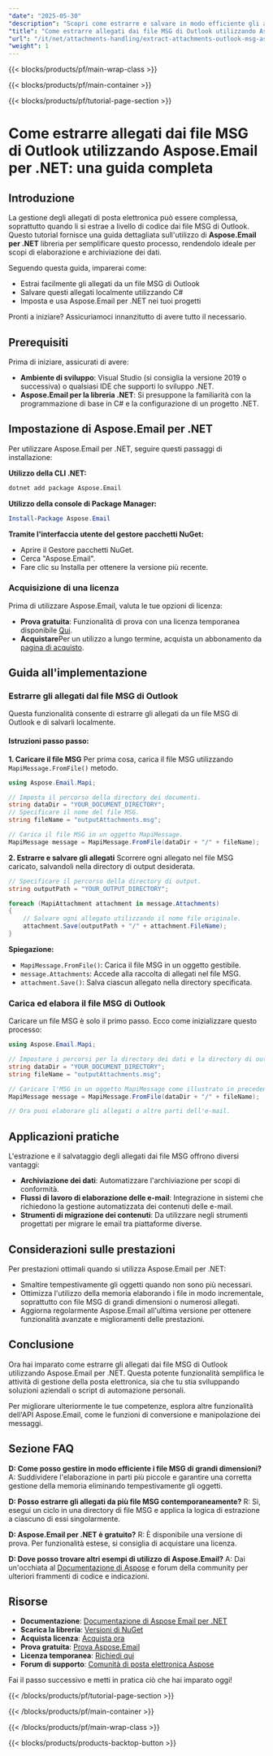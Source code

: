 ```yaml
---
"date": "2025-05-30"
"description": "Scopri come estrarre e salvare in modo efficiente gli allegati dai file MSG di Outlook utilizzando Aspose.Email per .NET in C#. Segui questa guida passo passo per un'integrazione perfetta."
"title": "Come estrarre allegati dai file MSG di Outlook utilizzando Aspose.Email per .NET&#58; una guida completa"
"url": "/it/net/attachments-handling/extract-attachments-outlook-msg-aspose-email-net/"
"weight": 1
---
```


{{< blocks/products/pf/main-wrap-class >}}

{{< blocks/products/pf/main-container >}}

{{< blocks/products/pf/tutorial-page-section >}}
# Come estrarre allegati dai file MSG di Outlook utilizzando Aspose.Email per .NET: una guida completa

## Introduzione
La gestione degli allegati di posta elettronica può essere complessa, soprattutto quando li si estrae a livello di codice dai file MSG di Outlook. Questo tutorial fornisce una guida dettagliata sull'utilizzo di **Aspose.Email per .NET** libreria per semplificare questo processo, rendendolo ideale per scopi di elaborazione e archiviazione dei dati.

Seguendo questa guida, imparerai come:
- Estrai facilmente gli allegati da un file MSG di Outlook
- Salvare questi allegati localmente utilizzando C#
- Imposta e usa Aspose.Email per .NET nei tuoi progetti

Pronti a iniziare? Assicuriamoci innanzitutto di avere tutto il necessario.

## Prerequisiti
Prima di iniziare, assicurati di avere:
- **Ambiente di sviluppo**: Visual Studio (si consiglia la versione 2019 o successiva) o qualsiasi IDE che supporti lo sviluppo .NET.
- **Aspose.Email per la libreria .NET**: Si presuppone la familiarità con la programmazione di base in C# e la configurazione di un progetto .NET.

## Impostazione di Aspose.Email per .NET
Per utilizzare Aspose.Email per .NET, seguire questi passaggi di installazione:

**Utilizzo della CLI .NET:**
```bash
dotnet add package Aspose.Email
```

**Utilizzo della console di Package Manager:**
```powershell
Install-Package Aspose.Email
```

**Tramite l'interfaccia utente del gestore pacchetti NuGet:**
- Aprire il Gestore pacchetti NuGet.
- Cerca "Aspose.Email".
- Fare clic su Installa per ottenere la versione più recente.

### Acquisizione di una licenza
Prima di utilizzare Aspose.Email, valuta le tue opzioni di licenza:
- **Prova gratuita**: Funzionalità di prova con una licenza temporanea disponibile [Qui](https://releases.aspose.com/email/net/).
- **Acquistare**Per un utilizzo a lungo termine, acquista un abbonamento da [pagina di acquisto](https://purchase.aspose.com/buy).

## Guida all'implementazione

### Estrarre gli allegati dal file MSG di Outlook
Questa funzionalità consente di estrarre gli allegati da un file MSG di Outlook e di salvarli localmente.

#### Istruzioni passo passo:
**1. Caricare il file MSG**
Per prima cosa, carica il file MSG utilizzando `MapiMessage.FromFile()` metodo.

```csharp
using Aspose.Email.Mapi;

// Imposta il percorso della directory dei documenti.
string dataDir = "YOUR_DOCUMENT_DIRECTORY";
// Specificare il nome del file MSG.
string fileName = "outputAttachments.msg";

// Carica il file MSG in un oggetto MapiMessage.
MapiMessage message = MapiMessage.FromFile(dataDir + "/" + fileName);
```

**2. Estrarre e salvare gli allegati**
Scorrere ogni allegato nel file MSG caricato, salvandoli nella directory di output desiderata.

```csharp
// Specificare il percorso della directory di output.
string outputPath = "YOUR_OUTPUT_DIRECTORY";

foreach (MapiAttachment attachment in message.Attachments)
{
    // Salvare ogni allegato utilizzando il nome file originale.
    attachment.Save(outputPath + "/" + attachment.FileName);
}
```

**Spiegazione:**
- `MapiMessage.FromFile()`: Carica il file MSG in un oggetto gestibile.
- `message.Attachments`: Accede alla raccolta di allegati nel file MSG.
- `attachment.Save()`: Salva ciascun allegato nella directory specificata.

### Carica ed elabora il file MSG di Outlook
Caricare un file MSG è solo il primo passo. Ecco come inizializzare questo processo:

```csharp
using Aspose.Email.Mapi;

// Impostare i percorsi per la directory dei dati e la directory di output come mostrato in precedenza.
string dataDir = "YOUR_DOCUMENT_DIRECTORY";
string fileName = "outputAttachments.msg";

// Caricare l'MSG in un oggetto MapiMessage come illustrato in precedenza.
MapiMessage message = MapiMessage.FromFile(dataDir + "/" + fileName);

// Ora puoi elaborare gli allegati o altre parti dell'e-mail.
```

## Applicazioni pratiche
L'estrazione e il salvataggio degli allegati dai file MSG offrono diversi vantaggi:
- **Archiviazione dei dati**: Automatizzare l'archiviazione per scopi di conformità.
- **Flussi di lavoro di elaborazione delle e-mail**: Integrazione in sistemi che richiedono la gestione automatizzata dei contenuti delle e-mail.
- **Strumenti di migrazione dei contenuti**: Da utilizzare negli strumenti progettati per migrare le email tra piattaforme diverse.

## Considerazioni sulle prestazioni
Per prestazioni ottimali quando si utilizza Aspose.Email per .NET:
- Smaltire tempestivamente gli oggetti quando non sono più necessari.
- Ottimizza l'utilizzo della memoria elaborando i file in modo incrementale, soprattutto con file MSG di grandi dimensioni o numerosi allegati.
- Aggiorna regolarmente Aspose.Email all'ultima versione per ottenere funzionalità avanzate e miglioramenti delle prestazioni.

## Conclusione
Ora hai imparato come estrarre gli allegati dai file MSG di Outlook utilizzando Aspose.Email per .NET. Questa potente funzionalità semplifica le attività di gestione della posta elettronica, sia che tu stia sviluppando soluzioni aziendali o script di automazione personali.

Per migliorare ulteriormente le tue competenze, esplora altre funzionalità dell'API Aspose.Email, come le funzioni di conversione e manipolazione dei messaggi.

## Sezione FAQ
**D: Come posso gestire in modo efficiente i file MSG di grandi dimensioni?**
A: Suddividere l'elaborazione in parti più piccole e garantire una corretta gestione della memoria eliminando tempestivamente gli oggetti.

**D: Posso estrarre gli allegati da più file MSG contemporaneamente?**
R: Sì, esegui un ciclo in una directory di file MSG e applica la logica di estrazione a ciascuno di essi singolarmente.

**D: Aspose.Email per .NET è gratuito?**
R: È disponibile una versione di prova. Per funzionalità estese, si consiglia di acquistare una licenza.

**D: Dove posso trovare altri esempi di utilizzo di Aspose.Email?**
A: Dai un'occhiata al [Documentazione di Aspose](https://reference.aspose.com/email/net/) e forum della community per ulteriori frammenti di codice e indicazioni.

## Risorse
- **Documentazione**: [Documentazione di Aspose Email per .NET](https://reference.aspose.com/email/net/)
- **Scarica la libreria**: [Versioni di NuGet](https://releases.aspose.com/email/net/)
- **Acquista licenza**: [Acquista ora](https://purchase.aspose.com/buy)
- **Prova gratuita**: [Prova Aspose.Email](https://releases.aspose.com/email/net/)
- **Licenza temporanea**: [Richiedi qui](https://purchase.aspose.com/temporary-license/)
- **Forum di supporto**: [Comunità di posta elettronica Aspose](https://forum.aspose.com/c/email/10)

Fai il passo successivo e metti in pratica ciò che hai imparato oggi!

{{< /blocks/products/pf/tutorial-page-section >}}

{{< /blocks/products/pf/main-container >}}

{{< /blocks/products/pf/main-wrap-class >}}

{{< blocks/products/products-backtop-button >}}